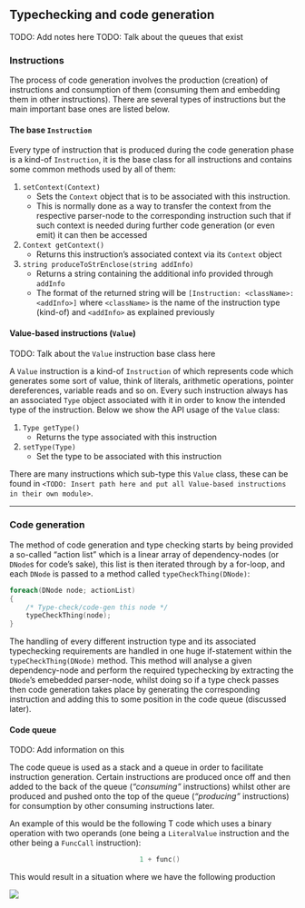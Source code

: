 ## Typechecking and code generation

TODO: Add notes here TODO: Talk about the queues that exist

### Instructions

The process of code generation involves the production (creation) of
instructions and consumption of them (consuming them and embedding them
in other instructions). There are several types of instructions but the
main important base ones are listed below.

#### The base `Instruction`

Every type of instruction that is produced during the code generation
phase is a kind-of `Instruction`, it is the base class for all
instructions and contains some common methods used by all of them:

1.  `setContext(Context)`
    -   Sets the `Context` object that is to be associated with this
        instruction.
    -   This is normally done as a way to transfer the context from the
        respective parser-node to the corresponding instruction such
        that if such context is needed during further code generation
        (or even emit) it can then be accessed
2.  `Context getContext()`
    -   Returns this instruction’s associated context via its `Context`
        object
3.  `string produceToStrEnclose(string addInfo)`
    -   Returns a string containing the additional info provided through
        `addInfo`
    -   The format of the returned string will be
        `[Instruction: <className>: <addInfo>]` where `<className>` is
        the name of the instruction type (kind-of) and `<addInfo>` as
        explained previously

#### Value-based instructions (`Value`)

TODO: Talk about the `Value` instruction base class here

A `Value` instruction is a kind-of `Instruction` of which represents
code which generates some sort of value, think of literals, arithmetic
operations, pointer dereferences, variable reads and so on. Every such
instruction always has an associated `Type` object associated with it in
order to know the intended type of the instruction. Below we show the
API usage of the `Value` class:

1.  `Type getType()`
    -   Returns the type associated with this instruction
2.  `setType(Type)`
    -   Set the type to be associated with this instruction

There are many instructions which sub-type this `Value` class, these can
be found in
`<TODO: Insert path here and put all Value-based instructions in their own module>`.

------------------------------------------------------------------------

### Code generation

The method of code generation and type checking starts by being provided
a so-called “action list” which is a linear array of dependency-nodes
(or `DNode`s for code’s sake), this list is then iterated through by a
for-loop, and each `DNode` is passed to a method called
`typeCheckThing(DNode)`:

``` d
foreach(DNode node; actionList)
{
    /* Type-check/code-gen this node */
    typeCheckThing(node);
}
```

The handling of every different instruction type and its associated
typechecking requirements are handled in one huge if-statement within
the `typeCheckThing(DNode)` method. This method will analyse a given
dependency-node and perform the required typechecking by extracting the
`DNode`’s emebedded parser-node, whilst doing so if a type check passes
then code generation takes place by generating the corresponding
instruction and adding this to some position in the code queue
(discussed later).

#### Code queue

TODO: Add information on this

The code queue is used as a stack and a queue in order to facilitate
instruction generation. Certain instructions are produced once off and
then added to the back of the queue (*“consuming”* instructions) whilst
other are produced and pushed onto the top of the queue (*“producing”*
instructions) for consumption by other consuming instructions later.

An example of this would be the following T code which uses a binary
operation with two operands (one being a `LiteralValue` instruction and
the other being a `FuncCall` instruction):

``` d
                                1 + func()
```

This would result in a situation where we have the following production

![](/projects/tlang/graphs/pandocplot12139419864099887541.svg)

